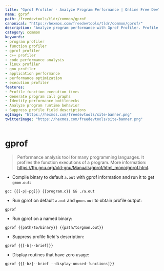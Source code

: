 ```yaml
---
title: "Gprof Profiler - Analyze Program Performance | Online Free DevTools by Hexmos"
name: gprof
path: /freedevtools/tldr/common/gprof
canonical: "https://hexmos.com/freedevtools/tldr/common/gprof/"
description: "Analyze program performance with Gprof Profiler. Profile function executions and optimize your code for better efficiency. Free online tool, no registration required."
category: common
keywords:
- program profiler
- function profiler
- gprof profiler
- c++ profiler
- code performance analysis
- linux profiler
- gnu profiler
- application performance
- performance optimization
- execution profiler
features:
- Profile function execution times
- Generate program call graphs
- Identify performance bottlenecks
- Analyze program runtime behavior
- Suppress profile field descriptions
ogImage: "https://hexmos.com/freedevtools/site-banner.png"
twitterImage: "https://hexmos.com/freedevtools/site-banner.png"
---
```


# gprof

> Performance analysis tool for many programming languages.
> It profiles the function executions of a program.
> More information: <https://ftp.gnu.org/old-gnu/Manuals/gprof/html_mono/gprof.html>.

- Compile binary to default `a.out` with gprof information and run it to get `gmon.out`:

`gcc {{[-p|-pg]}} {{program.c}} && ./a.out`

- Run gprof on default `a.out` and `gmon.out` to obtain profile output:

`gprof`

- Run gprof on a named binary:

`gprof {{path/to/binary}} {{path/to/gmon.out}}`

- Suppress profile field's description:

`gprof {{[-b|--brief]}}`

- Display routines that have zero usage:

`gprof {{[-bz|--brief --display-unused-functions]}}`
